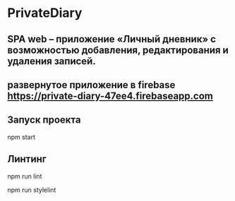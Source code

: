 # PrivateDiary
## SPA web – приложение «Личный дневник» c возможностью добавления, редактирования и удаления записей.

## развернутое приложение в firebase https://private-diary-47ee4.firebaseapp.com

## Запуск проекта

npm start

## Линтинг

npm run lint

npm run stylelint
